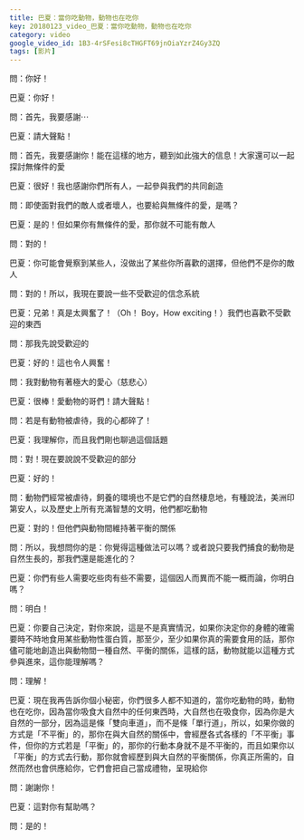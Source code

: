 ```yaml
---
title: 巴夏：當你吃動物，動物也在吃你
key: 20180123_video_巴夏：當你吃動物，動物也在吃你
category: video
google_video_id: 1B3-4rSFesi8cTHGFT69jnOiaYzrZ4Gy3ZQ
tags: [影片]
---
```


問：你好！

巴夏：你好！

問：首先，我要感謝⋯

巴夏：請大聲點！

問：首先，我要感謝你！能在這樣的地方，聽到如此強大的信息！大家還可以一起探討無條件的愛

巴夏：很好！我也感謝你們所有人，一起參與我們的共同創造

問：即使面對我們的敵人或者壞人，也要給與無條件的愛，是嗎？

巴夏：是的！但如果你有無條件的愛，那你就不可能有敵人

問：對的！

巴夏：你可能會覺察到某些人，沒做出了某些你所喜歡的選擇，但他們不是你的敵人

問：對的！所以，我現在要說一些不受歡迎的信念系統

巴夏：兄弟！真是太興奮了！（Oh！ Boy，How exciting！）我們也喜歡不受歡迎的東西

問：那我先說受歡迎的

巴夏：好的！這也令人興奮！

問：我對動物有著極大的愛心（慈悲心）

巴夏：很棒！愛動物的哥們！請大聲點！

問：若是有動物被虐待，我的心都碎了！

巴夏：我理解你，而且我們剛也聊過這個話題

問：對！現在要說說不受歡迎的部分

巴夏：好的！

問：動物們經常被虐待，飼養的環境也不是它們的自然棲息地，有種說法，美洲印第安人，以及歷史上所有充滿智慧的文明，他們都吃動物

巴夏：對的！但他們與動物間維持著平衡的關係

問：所以，我想問你的是：你覺得這種做法可以嗎？或者說只要我們捕食的動物是自然生長的，那我們還是能進化的？

巴夏：你們有些人需要吃些肉有些不需要，這個因人而異而不能一概而論，你明白嗎？

問：明白！

巴夏：你要自己決定，對你來說，這是不是真實情況，如果你決定你的身體的確需要時不時地食用某些動物性蛋白質，那至少，至少如果你真的需要食用的話，那你儘可能地創造出與動物間一種自然、平衡的關係，這樣的話，動物就能以這種方式參與進來，這你能理解嗎？

問：理解！

巴夏：現在我再告訴你個小秘密，你們很多人都不知道的，當你吃動物的時，動物也在吃你，因為當你吸食大自然中的任何東西時，大自然也在吸食你，因為你是大自然的一部分，因為這是條「雙向車道」，而不是條「單行道」，所以，如果你做的方式是「不平衡」的，那你在與大自然的關係中，會經歷各式各樣的「不平衡」事件，但你的方式若是「平衡」的，那你的行動本身就不是不平衡的，而且如果你以「平衡」的方式去行動，那你就會經歷到與大自然的平衡關係，你真正所需的，自然而然也會供應給你，它們會把自己當成禮物，呈現給你

問：謝謝你！

巴夏：這對你有幫助嗎？

問：是的！
